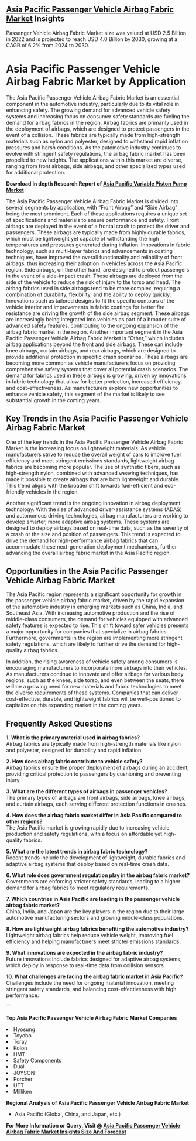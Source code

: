 <h2><a href="https://www.verifiedmarketreports.com/download-sample/?rid=91503&amp;utm_source=Github-Feb&amp;utm_medium=219" target="_blank">Asia Pacific Passenger Vehicle Airbag Fabric Market</a> Insights</h2><p>Passenger Vehicle Airbag Fabric Market size was valued at USD 2.5 Billion in 2022 and is projected to reach USD 4.0 Billion by 2030, growing at a CAGR of 6.2% from 2024 to 2030.</p><p><h1>Asia Pacific Passenger Vehicle Airbag Fabric Market by Application</h1> <p>The Asia Pacific Passenger Vehicle Airbag Fabric Market is an essential component in the automotive industry, particularly due to its vital role in enhancing safety. The growing demand for advanced vehicle safety systems and increasing focus on consumer safety standards are fueling the demand for airbag fabrics in the region. Airbag fabrics are primarily used in the deployment of airbags, which are designed to protect passengers in the event of a collision. These fabrics are typically made from high-strength materials such as nylon and polyester, designed to withstand rapid inflation pressures and harsh conditions. As the automotive industry continues to evolve with stringent safety regulations, the airbag fabric market has been propelled to new heights. The applications within this market are diverse, ranging from front airbags, side airbags, and other specialized types used for additional protection. <p><strong>Download In depth Research Report of <a href="https://www.verifiedmarketreports.com/download-sample/?rid=236118&amp;utm_source=Pulse-Dec&amp;utm_medium=219" target="_blank">Asia Pacific Variable Piston Pump Market</a></strong></p> The Asia Pacific Passenger Vehicle Airbag Fabric Market is divided into several segments by application, with “Front Airbag” and “Side Airbag” being the most prominent. Each of these applications requires a unique set of specifications and materials to ensure performance and safety. Front airbags are deployed in the event of a frontal crash to protect the driver and passengers. These airbags are typically made from highly durable fabrics, which must be lightweight yet capable of withstanding the high temperatures and pressures generated during inflation. Innovations in fabric technology, such as multi-layer fabrics and advancements in coating techniques, have improved the overall functionality and reliability of front airbags, thus increasing their adoption in vehicles across the Asia Pacific region. Side airbags, on the other hand, are designed to protect passengers in the event of a side-impact crash. These airbags are deployed from the side of the vehicle to reduce the risk of injury to the torso and head. The airbag fabrics used in side airbags tend to be more complex, requiring a combination of durability, flexibility, and the ability to deploy quickly. Innovations such as tailored designs to fit the specific contours of the vehicle interior and improvements in fabric coatings for better fire resistance are driving the growth of the side airbag segment. These airbags are increasingly being integrated into vehicles as part of a broader suite of advanced safety features, contributing to the ongoing expansion of the airbag fabric market in the region. Another important segment in the Asia Pacific Passenger Vehicle Airbag Fabric Market is “Other,” which includes airbag applications beyond the front and side airbags. These can include knee airbags, curtain airbags, and rear airbags, which are designed to provide additional protection in specific crash scenarios. These airbags are becoming more common as vehicle manufacturers focus on providing comprehensive safety systems that cover all potential crash scenarios. The demand for fabrics used in these airbags is growing, driven by innovations in fabric technology that allow for better protection, increased efficiency, and cost-effectiveness. As manufacturers explore new opportunities to enhance vehicle safety, this segment of the market is likely to see substantial growth in the coming years. <h2>Key Trends in the Asia Pacific Passenger Vehicle Airbag Fabric Market</h2> <p>One of the key trends in the Asia Pacific Passenger Vehicle Airbag Fabric Market is the increasing focus on lightweight materials. As vehicle manufacturers strive to reduce the overall weight of cars to improve fuel efficiency and meet stringent emissions standards, lightweight airbag fabrics are becoming more popular. The use of synthetic fibers, such as high-strength nylon, combined with advanced weaving techniques, has made it possible to create airbags that are both lightweight and durable. This trend aligns with the broader shift towards fuel-efficient and eco-friendly vehicles in the region.</p> <p>Another significant trend is the ongoing innovation in airbag deployment technology. With the rise of advanced driver-assistance systems (ADAS) and autonomous driving technologies, airbag manufacturers are working to develop smarter, more adaptive airbag systems. These systems are designed to deploy airbags based on real-time data, such as the severity of a crash or the size and position of passengers. This trend is expected to drive the demand for high-performance airbag fabrics that can accommodate these next-generation deployment mechanisms, further advancing the overall airbag fabric market in the Asia Pacific region.</p> <h2>Opportunities in the Asia Pacific Passenger Vehicle Airbag Fabric Market</h2> <p>The Asia Pacific region represents a significant opportunity for growth in the passenger vehicle airbag fabric market, driven by the rapid expansion of the automotive industry in emerging markets such as China, India, and Southeast Asia. With increasing automotive production and the rise of middle-class consumers, the demand for vehicles equipped with advanced safety features is expected to rise. This shift toward safer vehicles presents a major opportunity for companies that specialize in airbag fabrics. Furthermore, governments in the region are implementing more stringent safety regulations, which are likely to further drive the demand for high-quality airbag fabrics.</p> <p>In addition, the rising awareness of vehicle safety among consumers is encouraging manufacturers to incorporate more airbags into their vehicles. As manufacturers continue to innovate and offer airbags for various body regions, such as the knees, side torso, and even between the seats, there will be a growing need for new materials and fabric technologies to meet the diverse requirements of these systems. Companies that can deliver cost-effective, durable, and lightweight fabrics will be well-positioned to capitalize on this expanding market in the coming years.</p> <h2>Frequently Asked Questions</h2> <p><strong>1. What is the primary material used in airbag fabrics?</strong><br>Airbag fabrics are typically made from high-strength materials like nylon and polyester, designed for durability and rapid inflation.</p> <p><strong>2. How does airbag fabric contribute to vehicle safety?</strong><br>Airbag fabrics ensure the proper deployment of airbags during an accident, providing critical protection to passengers by cushioning and preventing injury.</p> <p><strong>3. What are the different types of airbags in passenger vehicles?</strong><br>The primary types of airbags are front airbags, side airbags, knee airbags, and curtain airbags, each serving different protection functions in crashes.</p> <p><strong>4. How does the airbag fabric market differ in Asia Pacific compared to other regions?</strong><br>The Asia Pacific market is growing rapidly due to increasing vehicle production and safety regulations, with a focus on affordable yet high-quality fabrics.</p> <p><strong>5. What are the latest trends in airbag fabric technology?</strong><br>Recent trends include the development of lightweight, durable fabrics and adaptive airbag systems that deploy based on real-time crash data.</p> <p><strong>6. What role does government regulation play in the airbag fabric market?</strong><br>Governments are enforcing stricter safety standards, leading to a higher demand for airbag fabrics to meet regulatory requirements.</p> <p><strong>7. Which countries in Asia Pacific are leading in the passenger vehicle airbag fabric market?</strong><br>China, India, and Japan are the key players in the region due to their large automotive manufacturing sectors and growing middle-class populations.</p> <p><strong>8. How are lightweight airbag fabrics benefiting the automotive industry?</strong><br>Lightweight airbag fabrics help reduce vehicle weight, improving fuel efficiency and helping manufacturers meet stricter emissions standards.</p> <p><strong>9. What innovations are expected in the airbag fabric industry?</strong><br>Future innovations include fabrics designed for adaptive airbag systems, which deploy in response to real-time data from collision sensors.</p> <p><strong>10. What challenges are facing the airbag fabric market in Asia Pacific?</strong><br>Challenges include the need for ongoing material innovation, meeting stringent safety standards, and balancing cost-effectiveness with high performance.</p> ```</p><p><strong>Top Asia Pacific Passenger Vehicle Airbag Fabric Market Companies</strong></p><div data-test-id=""><p><li>Hyosung</li><li> Toyobo</li><li> Toray</li><li> Kolon</li><li> HMT</li><li> Safety Components</li><li> Dual</li><li> JOYSON</li><li> Porcher</li><li> UTT</li><li> Milliken</li></p><div><strong>Regional Analysis of&nbsp;Asia Pacific Passenger Vehicle Airbag Fabric Market</strong></div><ul><li dir="ltr"><p dir="ltr">Asia Pacific (Global, China, and Japan, etc.)</p></li></ul><p><strong>For More Information or Query, Visit @&nbsp;</strong><strong><a href="https://www.verifiedmarketreports.com/product/global-passenger-vehicle-airbag-fabric-market-growth-2019-2024/?utm_source=Github-Feb&amp;utm_medium=219" target="_blank">Asia Pacific Passenger Vehicle Airbag Fabric Market Insights Size And Forecast</a></strong></p></div><h2>&nbsp;</h2><div data-test-id="">&nbsp;</div>
